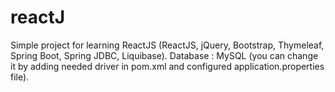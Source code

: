 # reactJ
Simple project for learning ReactJS (ReactJS, jQuery, Bootstrap, Thymeleaf, Spring Boot, Spring JDBC, Liquibase).
Database : MySQL (you can change it by adding needed driver in pom.xml and configured application.properties file).
